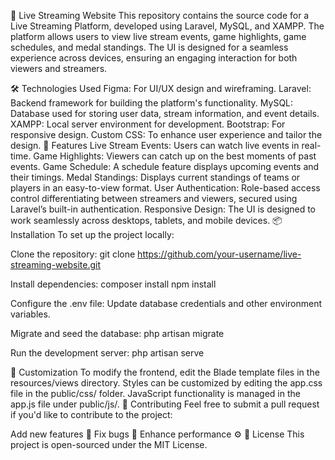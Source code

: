 🎥 Live Streaming Website
This repository contains the source code for a Live Streaming Platform, developed using Laravel, MySQL, and XAMPP. The platform allows users to view live stream events, game highlights, game schedules, and medal standings. The UI is designed for a seamless experience across devices, ensuring an engaging interaction for both viewers and streamers.

🛠️ Technologies Used
Figma: For UI/UX design and wireframing.
Laravel: Backend framework for building the platform's functionality.
MySQL: Database used for storing user data, stream information, and event details.
XAMPP: Local server environment for development.
Bootstrap: For responsive design.
Custom CSS: To enhance user experience and tailor the design.
🚀 Features
Live Stream Events: Users can watch live events in real-time.
Game Highlights: Viewers can catch up on the best moments of past events.
Game Schedule: A schedule feature displays upcoming events and their timings.
Medal Standings: Displays current standings of teams or players in an easy-to-view format.
User Authentication: Role-based access control differentiating between streamers and viewers, secured using Laravel’s built-in authentication.
Responsive Design: The UI is designed to work seamlessly across desktops, tablets, and mobile devices.
📦 Installation
To set up the project locally:

Clone the repository:
git clone https://github.com/your-username/live-streaming-website.git

Install dependencies:
composer install
npm install

Configure the .env file:
Update database credentials and other environment variables.

Migrate and seed the database:
php artisan migrate

Run the development server:
php artisan serve

🎨 Customization
To modify the frontend, edit the Blade template files in the resources/views directory.
Styles can be customized by editing the app.css file in the public/css/ folder.
JavaScript functionality is managed in the app.js file under public/js/.
🤝 Contributing
Feel free to submit a pull request if you'd like to contribute to the project:

Add new features 🚀
Fix bugs 🐞
Enhance performance ⚙️
📄 License
This project is open-sourced under the MIT License.
